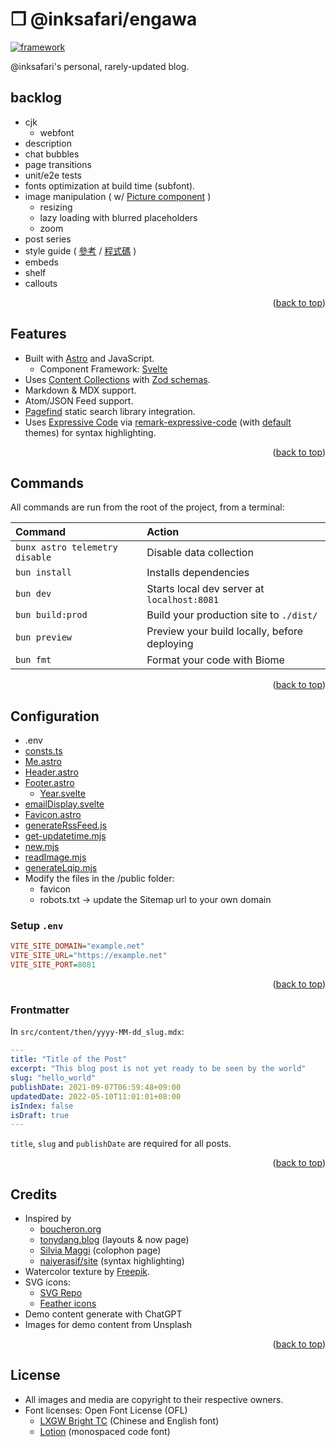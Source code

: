 # ❒ @inksafari/engawa

[![framework][framework-badge]][framework-url]

@inksafari's personal, rarely-updated blog.

## backlog

- cjk
  - webfont
- description
- chat bubbles
- page transitions
- unit/e2e tests
- fonts optimization at build time (subfont).
- image manipulation ( w/ [Picture component](https://astro.build/blog/astro-330/#picture-component) )
  - resizing
  - lazy loading with blurred placeholders
  - zoom
- post series
- style guide ( [參考](https://chrisburnell.com/styleguide/) /
  [程式碼](https://github.com/chrisburnell/chrisburnell.com/blob/main/src/pages/styleguide.njk)
  )
- embeds
- shelf
- callouts

<p align="right">(<a href="#top">back to top</a>)</p>

## Features

- Built with [Astro][framework-url] and JavaScript.
  - Component Framework: [Svelte](https://svelte.dev/)
- Uses
  [Content Collections](https://docs.astro.build/guides/content-collections/)
  with [Zod schemas](src/content/config.ts).
- Markdown & MDX support.
- Atom/JSON Feed support.
- [Pagefind](https://pagefind.app/) static search library integration.
- Uses [Expressive Code](https://github.com/expressive-code/expressive-code) via
  [remark-expressive-code](https://github.com/expressive-code/expressive-code/blob/main/packages/remark-expressive-code/README.md)
  (with
  [default](https://github.com/expressive-code/expressive-code/blob/main/packages/remark-expressive-code/README.md#themes)
  themes) for syntax highlighting.

<p align="right">(<a href="#top">back to top</a>)</p>

## Commands

All commands are run from the root of the project, from a terminal:

| Command                        | Action                                       |
| :----------------------------- | :------------------------------------------- |
| `bunx astro telemetry disable` | Disable data collection                      |
| `bun install`                  | Installs dependencies                        |
| `bun dev`                      | Starts local dev server at `localhost:8081`  |
| `bun build:prod`               | Build your production site to `./dist/`      |
| `bun preview`                  | Preview your build locally, before deploying |
| `bun fmt`                      | Format your code with Biome                  |

<p align="right">(<a href="#top">back to top</a>)</p>

## Configuration

- .env
- [consts.ts](src/consts.ts)
- [Me.astro](src/components/Me.astro)
- [Header.astro](src/components/Header.astro)
- [Footer.astro](src/components/Footer.astro)
  - [Year.svelte](src/components/Year.svelte)
- [emailDisplay.svelte](src/components/emailDisplay.svelte)
- [Favicon.astro](src/components/Favicon.astro)
- [generateRssFeed.js](src/utilities/generateRssFeed.js)
- [get-updatetime.mjs](scripts/getUpdatetime.mjs)
- [new.mjs](scripts/new.mjs)
- [readImage.mjs](scripts/readImage.mjs)
- [generateLqip.mjs](scripts/generateLqip.mjs)
- Modify the files in the /public folder:
  - favicon
  - robots.txt -> update the Sitemap url to your own domain

### Setup `.env`

```ini
VITE_SITE_DOMAIN="example.net"
VITE_SITE_URL="https://example.net"
VITE_SITE_PORT=8081
```

<p align="right">(<a href="#top">back to top</a>)</p>

### Frontmatter

In `src/content/then/yyyy-MM-dd_slug.mdx`:

<!-- prettier-ignore-start -->
```yaml
---
title: "Title of the Post"
excerpt: "This blog post is not yet ready to be seen by the world"
slug: "hello_world"
publishDate: 2021-09-07T06:59:48+09:00
updatedDate: 2022-05-10T11:01:01+08:00
isIndex: false
isDraft: true
---
```
<!-- prettier-ignore-end -->

`title`, `slug` and `publishDate` are required for all posts.

<p align="right">(<a href="#top">back to top</a>)</p>

## Credits

- Inspired by
  - [boucheron.org](https://github.com/beardicus/boucheron.org)
  - [tonydang.blog](https://github.com/tonydangblog/blog/tree/main/apps/frontend/src/content/pages/now)
    (layouts & now page)
  - [Silvia Maggi](https://silviamaggidesign.com/colophon/) (colophon page)
  - [naiyerasif/site](https://github.com/naiyerasif/site) (syntax highlighting)
- Watercolor texture by
  [Freepik](https://www.freepik.com/free-vector/pastel-watercolor-painted-background_13962241.htm).
- SVG icons:
  - [SVG Repo](https://www.svgrepo.com/svg/126349/bird-with-bow-tie?edit=true)
  - [Feather icons](https://feathericons.com/)
- Demo content generate with ChatGPT
- Images for demo content from Unsplash

<p align="right">(<a href="#top">back to top</a>)</p>

## License

<!-- The source code for this project is available under the GPLv3 License. -->

- All images and media are copyright to their respective owners.
- Font licenses: Open Font License (OFL)
  - [LXGW Bright TC](https://github.com/lxgw/LxgwBright) (Chinese and English font)
  - [Lotion](https://font.nina.coffee/) (monospaced code font)

<!-- MARKDOWN LINKS & IMAGES -->
<!--
[![framework][framework-badge]][framework-url]
[![hosting][hosting-badge]][hosting-url]
[![GitHub commit activity][activity-badge]][activity-url]
[![Mozilla HTTP Observatory Grade][observatory-badge]][observatory-url]
[observatory-badge]: https://img.shields.io/mozilla-observatory/grade/example.com?publish&style=for-the-badge&labelColor=fffdd0&logo=mozilla&logoColor=f92f0b&color=f92f0b
[observatory-url]: https://observatory.mozilla.org

Set Up a Development Environment with
  [Devbox](https://www.jetpack.io/devbox/).

#fff6d5 -- #ffe589 #fffdcc
astro: #ff5D01 #551BAC
深藍 404aa8
淺綠 72ba4f 55D24E

紅（ f3deea / 404aa8 ）
https://img.shields.io/badge/framework-Astro-404aa8.svg?style=for-the-badge&labelColor=f3deea&logo=astro&logoColor=551BAC
https://img.shields.io/badge/Hosting-Deno_Deploy-informational?style=for-the-badge&labelColor=f3deea&logo=deno&logoColor=00a300&color=404aa8
https://img.shields.io/github/commit-activity/m/inksafari/engawa.svg?style=for-the-badge&labelColor=f3deea&logo=github&logoColor=ff8c2d&color=404aa8

冬(edf5ff)
https://img.shields.io/badge/framework-Astro-edf5ff.svg?style=for-the-badge&labelColor=edf5ff&logo=astro&logoColor=f230d5
https://img.shields.io/badge/Hosting-Deno_Deploy-informational?style=for-the-badge&labelColor=edf5ff&logo=deno&logoColor=00a300&color=edf5ff
https://img.shields.io/github/commit-activity/m/inksafari/engawa.svg?style=for-the-badge&labelColor=edf5ff&logo=github&logoColor=00a8ff&color=edf5ff

米(fffdd0)
https://img.shields.io/badge/framework-Astro-ff7f00.svg?style=for-the-badge&labelColor=fffdd0&logo=astro&logoColor=ff7f00
https://img.shields.io/badge/Hosting-Deno_Deploy-informational?style=for-the-badge&labelColor=fffdd0&logo=deno&logoColor=00a300&color=00a300
https://img.shields.io/github/commit-activity/m/inksafari/engawa.svg?style=for-the-badge&labelColor=fffdd0&logo=github&logoColor=00a8ff&color=00a8ff

-->

[framework-badge]: https://img.shields.io/badge/framework-Astro-edf5ff.svg?style=for-the-badge&labelColor=edf5ff&logo=astro&logoColor=f230d5
[framework-badge-old]: https://img.shields.io/badge/framework-Astro-ff7f00.svg?style=for-the-badge&labelColor=fffdd0&logo=astro&logoColor=ff7f00
[hosting-badge]: https://img.shields.io/badge/Hosting-Deno_Deploy-informational?style=for-the-badge&labelColor=fffdd0&logo=deno&logoColor=00a300&color=00a300
[activity-badge]: https://img.shields.io/github/commit-activity/m/inksafari/engawa.svg?style=for-the-badge&labelColor=fffdd0&logo=github&logoColor=00a8ff&color=00a8ff
[framework-url]: https://astro.build
[hosting-url]: https://deno.com/deploy
[activity-url]: https://github.com/inksafari/engawa/graphs/commit-activity
[repo-url]: https://codeberg.org/inksafari/engawa
[repo-issues]: https://codeberg.org/inksafari/engawa/issues
[repo-owner]: https://twitter.com/inksafari
